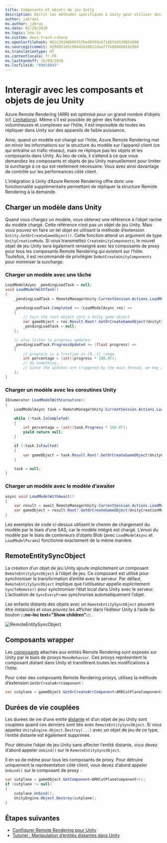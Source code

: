 ```yaml
---
title: Composants et objets de jeu Unity
description: Décrit les méthodes spécifiques à Unity pour utiliser des entités et composants Remote Rendering.
author: jakrams
ms.author: jakras
ms.date: 02/28/2020
ms.topic: how-to
ms.custom: devx-track-csharp
ms.openlocfilehash: 662c28196b06f5fbe49f69cb7145fdd33805e000
ms.sourcegitcommit: 829d951d5c90442a38012daaf77e86046018e5b9
ms.translationtype: HT
ms.contentlocale: fr-FR
ms.lasthandoff: 10/09/2020
ms.locfileid: "89019043"
---
```

# <a name="interact-with-unity-game-objects-and-components"></a>Interagir avec les composants et objets de jeu Unity

Azure Remote Rendering (ARR) est optimisé pour un grand nombre d’objets (cf. [Limitations](../../reference/limits.md)). Même s’il est possible de gérer des hiérarchies volumineuses et complexes sur l’hôte, il est impossible de toutes les répliquer dans Unity sur des appareils de faible puissance.

Ainsi, quand un modèle est chargé sur l’hôte, Azure Remote Rendering met en miroir les informations sur la structure du modèle sur l’appareil client (ce qui entraîne un trafic réseau), mais ne réplique pas les objets et les composants dans Unity. Au lieu de cela, il s’attend à ce que vous demandiez les composants et objets de jeu Unity manuellement pour limiter la surcharge à ce qui est réellement nécessaire. Vous avez ainsi davantage de contrôle sur les performances côté client.

L’intégration à Unity d’Azure Remote Rendering offre donc une fonctionnalité supplémentaire permettant de répliquer la structure Remote Rendering à la demande.

## <a name="load-a-model-in-unity"></a>Charger un modèle dans Unity

Quand vous chargez un modèle, vous obtenez une référence à l’objet racine du modèle chargé. Cette référence n’est pas un objet de jeu Unity. Mais vous pouvez en faire un tel objet en utilisant la méthode d’extension `Entity.GetOrCreateGameObject()`. Cette fonction attend un argument de type `UnityCreationMode`. Si vous transmettez `CreateUnityComponents`, le nouvel objet de jeu Unity sera également renseigné avec les composants de proxy pour tous les composants Remote Rendering qui existent sur l’hôte. Toutefois, il est recommandé de privilégier `DoNotCreateUnityComponents` pour minimiser la surcharge.

### <a name="load-model-with-task"></a>Charger un modèle avec une tâche

```cs
LoadModelAsync _pendingLoadTask = null;
void LoadModelWithTask()
{
    _pendingLoadTask = RemoteManagerUnity.CurrentSession.Actions.LoadModelFromSASAsync(new LoadModelFromSASParams("builtin://Engine"));

    _pendingLoadTask.Completed += (LoadModelAsync res) =>
    {
        // turn the root object into a Unity game object
        var gameObject = res.Result.Root?.GetOrCreateGameObject(UnityCreationMode.DoNotCreateUnityComponents);
        _pendingLoadTask = null;
    };

    // also listen to progress updates:
    _pendingLoadTask.ProgressUpdated += (float progress) =>
    {
        // progress is a fraction in [0..1] range
        int percentage = (int)(progress * 100.0f);
        // do something...
        // Since the updates are triggered by the main thread, we may access unity objects here.
    };
}
```

### <a name="load-model-with-unity-coroutines"></a>Charger un modèle avec les coroutines Unity

```cs
IEnumerator LoadModelWithCoroutine()
{
    LoadModelAsync task = RemoteManagerUnity.CurrentSession.Actions.LoadModelFromSASAsync(new LoadModelFromSASParams("builtin://Engine"));

    while (!task.IsCompleted)
    {
        int percentage = (int)(task.Progress * 100.0f);
        yield return null;
    }

    if (!task.IsFaulted)
    {
        var gameObject = task.Result.Root?.GetOrCreateGameObject(UnityCreationMode.DoNotCreateUnityComponents);
    }

    task = null;
}
```

### <a name="load-model-with-await-pattern"></a>Charger un modèle avec le modèle d’awaiter

```cs
async void LoadModelWithAwait()
{
    var result = await RemoteManagerUnity.CurrentSession.Actions.LoadModelFromSASAsync(new LoadModelFromSASParams("builtin://Engine")).AsTask();
    var gameObject = result.Root?.GetOrCreateGameObject(UnityCreationMode.DoNotCreateUnityComponents);
}
```

Les exemples de code ci-dessus utilisent le chemin de chargement du modèle par le biais d’une SAS, car le modèle intégré est chargé. L’envoi du modèle par le biais de conteneurs d’objets Blob (avec `LoadModelAsync` et `LoadModelParams`) fonctionne exactement de la même manière.

## <a name="remoteentitysyncobject"></a>RemoteEntitySyncObject

La création d’un objet de jeu Unity ajoute implicitement un composant `RemoteEntitySyncObject` à l’objet de jeu. Ce composant est utilisé pour synchroniser la transformation d’entité avec le serveur. Par défaut, `RemoteEntitySyncObject` implique que l’utilisateur appelle explicitement `SyncToRemote()` pour synchroniser l’état local dans Unity avec le serveur. L’activation de `SyncEveryFrame` synchronise automatiquement l’objet.

Les enfants distants des objets avec un `RemoteEntitySyncObject` peuvent être instanciés et vous pouvez les afficher dans l’éditeur Unity à l’aide du bouton **:::no-loc text="Show children":::** .

![RemoteEntitySyncObject](media/remote-entity-sync-object.png)

## <a name="wrapper-components"></a>Composants wrapper

Les [composants](../../concepts/components.md) attachés aux entités Remote Rendering sont exposés sur Unity par le biais de proxys `MonoBehavior`. Ces proxys représentent le composant distant dans Unity et transfèrent toutes les modifications à l’hôte.

Pour créer des composants Remote Rendering proxys, utilisez la méthode d’extension `GetOrCreateArrComponent` :

```cs
var cutplane = gameObject.GetOrCreateArrComponent<ARRCutPlaneComponent>(RemoteManagerUnity.CurrentSession);
```

## <a name="coupled-lifetimes"></a>Durées de vie couplées

Les durées de vie d’une entité [distante](../../concepts/entities.md) et d’un objet de jeu Unity sont couplées quand ces derniers sont liés avec `RemoteEntitySyncObject`. Si vous appelez `UnityEngine.Object.Destroy(...)` avec un objet de jeu de ce type, l’entité distante est également supprimée.

Pour détruire l’objet de jeu Unity sans affecter l’entité distante, vous devez d’abord appeler `Unbind()` sur le `RemoteEntitySyncObject`.

Il en va de même pour tous les composants de proxy. Pour détruire uniquement la représentation côté client, vous devez d’abord appeler `Unbind()` sur le composant de proxy :

```cs
var cutplane = gameObject.GetComponent<ARRCutPlaneComponent>();
if (cutplane != null)
{
    cutplane.Unbind();
    UnityEngine.Object.Destroy(cutplane);
}
```

## <a name="next-steps"></a>Étapes suivantes

* [Configurer Remote Rendering pour Unity](unity-setup.md)
* [Tutoriel : Manipulation d’entités distantes dans Unity](../../tutorials/unity/manipulate-models/manipulate-models.md)
